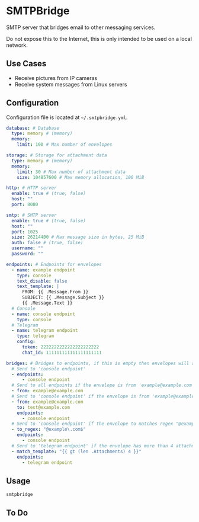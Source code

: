 # SMTPBridge

SMTP server that bridges email to other messaging services.

Do not expose this to the Internet, this is only intended to be used on a local network.

## Use Cases

- Receive pictures from IP cameras
- Receive system messages from Linux servers

## Configuration

Configuration file is located at `~/.smtpbridge.yml`.

```yaml
database: # Database
  type: memory # (memory)
  memory:
    limit: 100 # Max number of envelopes

storage: # Storage for attachment data
  type: memory # (memory)
  memory:
    limit: 30 # Max number of attachment data
    size: 104857600 # Max memory allocation, 100 MiB

http: # HTTP server
  enable: true # (true, false)
  host: ""
  port: 8080

smtp: # SMTP server
  enable: true # (true, false)
  host: ""
  port: 1025
  size: 26214400 # Max message size in bytes, 25 MiB
  auth: false # (true, false)
  username: ""
  password: ""

endpoints: # Endpoints for envelopes
  - name: example endpoint
    type: console
    text_disable: false
    text_template: |
      FROM: {{ .Message.From }}
      SUBJECT: {{ .Message.Subject }}
      {{ .Message.Text }}
  # Console
  - name: console endpoint
    type: console
  # Telegram
  - name: telegram endpoint
    type: telegram
    config:
      token: 2222222222222222222222
      chat_id: 111111111111111111111

bridges: # Bridges to endpoints, if this is empty then envelopes will always be sent to all endpoints
  # Send to 'console endpoint'
  - endpoints:
      - console endpoint
  # Send to all endpoints if the envelope is from 'example@example.com'
  - from: example@example.com
  # Send to 'console endpoint' if the envelope is from 'example@example.com' and is to 'test@example.com'
  - from: example@example.com
    to: test@example.com
    endpoints:
      - console endpoint
  # Send to 'console endpoint' if the envelope to matches regex "@example\.com$"
  - to_regex: "@example\.com$"
    endpoints:
      - console endpoint
  # Send to 'telegram endpoint' if the envelope has more than 4 attachments
  - match_template: "{{ gt (len .Attachments) 4 }}"
    endpoints:
      - telegram endpoint
```

## Usage

```
smtpbridge
```

## To Do
